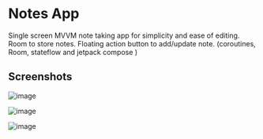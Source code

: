 
# Notes App 

Single screen MVVM note taking app for simplicity and ease of editing. Room to store notes. Floating action button to add/update note. (coroutines, Room, stateflow and jetpack compose )



## Screenshots

![image](https://github.com/shuklansh/NotesRoomPrac/assets/89148178/f01e2e34-1d9d-405b-b8a1-55229525a555)

![image](https://github.com/shuklansh/NotedApp/assets/89148178/db73eb0c-19c5-43fe-bb25-65dcf763b4da)

![image](https://github.com/shuklansh/NotedApp/assets/89148178/9a729370-29c7-4a51-83bd-427596ac500d)





